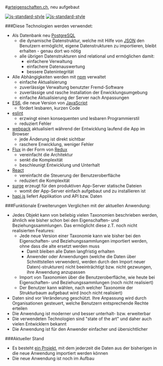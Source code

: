 #[arteigenschaften.ch](http://arteigenschaften.ch), neu aufgebaut
 
[![js-standard-style](https://img.shields.io/badge/license-ISC-brightgreen.svg)](https://github.com/barbalex/gs/blob/master/license.md)
[![js-standard-style](https://david-dm.org/barbalex/ae.svg)](https://david-dm.org/barbalex/ae)

###Diese Technologien werden verwendet:

- Als Datenbank neu [PostgreSQL](https://www.postgresql.org)
  - die dynamische Datenstruktur, welche mit Hilfe von [JSON](https://de.wikipedia.org/wiki/JavaScript_Object_Notation) den Benutzern ermöglicht, eigene Datenstrukturen zu importieren, bleibt erhalten - genau dort wo nötig
  - alle übrigen Datenstrukturen sind relational und ermöglichen damit:
     - einfachere Verwaltung
     - einfachere Datenauswertung
     - bessere Datenintegrität
- Alle Abhängigkeiten werden mit [npm](https://www.npmjs.com) verwaltet
  - einfache Aktualisierung
  - zuverlässige Verwaltung benutzter Fremd-Software
  - zuverlässige und rasche Installation der Enwicklungsumgebung
  - einfache Aktualisierung der Server nach Anpassungen
- [ES6](https://github.com/lukehoban/es6features), die neue Version von [JavaScript](http://en.wikipedia.org/wiki/JavaScript)
  - fördert lesbaren, kurzen Code
- [eslint](http://eslint.org)
  - erzwingt einen konsequenten und lesbaren Programmierstil
  - reduziert Fehler
- [webpack](http://webpack.github.io) aktualisiert während der Entwicklung laufend die App im Browser
  - jede Änderung ist direkt sichtbar
  - raschere Enwicklung, weniger Fehler
- [Flux](http://facebook.github.io/flux) in der Form von [Redux](https://github.com/reactjs/redux)
  - vereinfacht die Architektur
  - senkt die Komplexität
  - beschleunigt Entwicklung und Unterhalt
- [React](https://facebook.github.io/react/index.html)
  - vereinfacht die Steuerung der Benutzeroberfläche
  - reduziert die Komplexität
- [surge](https://surge.sh) erzeugt für den produktiven App-Server statische Dateien
  - womit der App-Server einfach aufgebaut und zu installieren ist
- [hapi.js](http://hapijs.com) liefert Applikation und API bzw. Daten

###Funktionale Erweiterungen
Verglichen mit der aktuellen Anwendung:

- Jedes Objekt kann von beliebig vielen Taxonomien beschrieben werden, ähnlich wie bisher schon bei den Eigenschaften- und Beziehungssammlungen. Das ermöglicht diese z.T. noch nicht realisierten Features:
  - Jede neue Version einer Taxonomie kann wie bisher bei den Eigenschaften- und Beziehungssammlungen importiert werden, ohne dass die alte ersetzt werden muss
     - Damit bleiben alle Daten langfristig erhalten 
     - Anwender oder Anwendungen (welche die Daten über Schnittstellen verwenden), werden durch den Import neuer Daten(-strukturen) nicht beeinträchtigt bzw. nicht gezwungen, ihre Anwendung anzupassen
  - Import von Taxonomien über die Benutzeroberfläche, wie heute bei Eigenschaften- und Beziehungssammlungen (noch nicht realisiert)
  - Der Benutzer kann wählen, nach welcher Taxonomie der Strukturbaum aufgebaut wird (noch nicht realisiert)
- Daten sind vor Veränderung geschützt. Ihre Anpassung wird durch Organisationen gesteuert, welche Benutzern entsprechende Rechte erteilen
- Die Anwendung ist moderner und besser unterhalt- bzw. erweiterbar
- Die verwendeten Technologien sind "state of the art" und daher auch vielen Entwicklern bekannt
- Die Anwendung ist für den Anwender einfacher und übersichtlicher

###Aktueller Stand

- Es besteht [ein Projekt](https://github.com/barbalex/ae_import), mit dem jederzeit die Daten aus der bisherigen in die neue Anwendung importiert werden können
- Die neue Anwendung ist noch im Aufbau